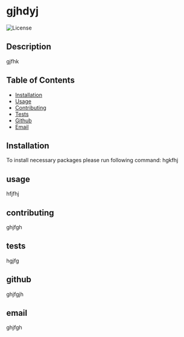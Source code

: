 # gjhdyj
![License](https://img.shields.io/badge/License-MIT-blue.svg)

## Description

gjfhk

## Table of Contents
* [Installation](#installation)
* [Usage](#usage)
* [Contributing](#contributing)
* [Tests](#tests)
* [Github](#github)
* [Email](#email)

## Installation

To install necessary packages please run following command:
hgkfhj
## usage
hfjfhj
## contributing
ghjfgh
## tests
hgjfg
## github
ghjfgjh
## email
ghjfgh

